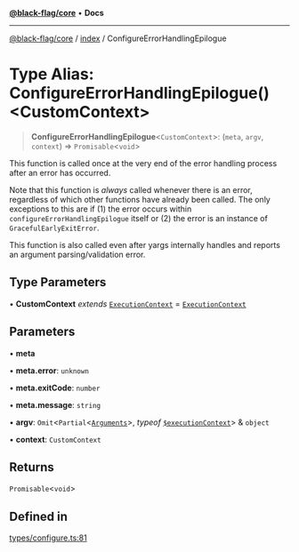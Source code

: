 [**@black-flag/core**](../../README.md) • **Docs**

***

[@black-flag/core](../../README.md) / [index](../README.md) / ConfigureErrorHandlingEpilogue

# Type Alias: ConfigureErrorHandlingEpilogue()\<CustomContext\>

> **ConfigureErrorHandlingEpilogue**\<`CustomContext`\>: (`meta`, `argv`, `context`) => `Promisable`\<`void`\>

This function is called once at the very end of the error handling process
after an error has occurred.

Note that this function is _always_ called whenever there is an error,
regardless of which other functions have already been called. The only
exceptions to this are if (1) the error occurs within
`configureErrorHandlingEpilogue` itself or (2) the error is an instance of
`GracefulEarlyExitError`.

This function is also called even after yargs internally handles and reports
an argument parsing/validation error.

## Type Parameters

• **CustomContext** *extends* [`ExecutionContext`](../../util/type-aliases/ExecutionContext.md) = [`ExecutionContext`](../../util/type-aliases/ExecutionContext.md)

## Parameters

• **meta**

• **meta.error**: `unknown`

• **meta.exitCode**: `number`

• **meta.message**: `string`

• **argv**: `Omit`\<`Partial`\<[`Arguments`](Arguments.md)\>, *typeof* [`$executionContext`](../variables/$executionContext.md)\> & `object`

• **context**: `CustomContext`

## Returns

`Promisable`\<`void`\>

## Defined in

[types/configure.ts:81](https://github.com/Xunnamius/black-flag/blob/99e2b3aa8ebef83fdf414dda22ad11405c1907df/types/configure.ts#L81)
